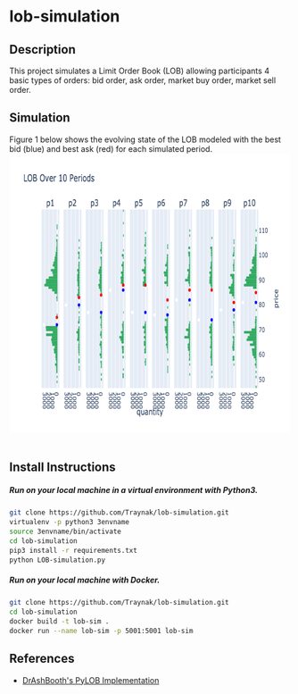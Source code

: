 # lob-simulation


## Description
This project simulates a Limit Order Book (LOB) allowing participants 4 basic types of orders: bid order, ask order, market buy order, market sell order. 



## Simulation

Figure 1 below shows the evolving state of the LOB modeled with the best bid (blue) and best ask (red) for each simulated period.
<img src="images/lob_evolution.png"  width="700" height="500">
<br><br>


## Install Instructions
##### Run on your local machine in a virtual environment with Python3.
```sh
git clone https://github.com/Traynak/lob-simulation.git
virtualenv -p python3 3envname
source 3envname/bin/activate
cd lob-simulation
pip3 install -r requirements.txt
python LOB-simulation.py
```

##### Run on your local machine with Docker.
```sh
git clone https://github.com/Traynak/lob-simulation.git
cd lob-simulation
docker build -t lob-sim .
docker run --name lob-sim -p 5001:5001 lob-sim
```


## References
*  [DrAshBooth's PyLOB Implementation](https://github.com/DrAshBooth/PyLOB/wiki/Implementation)


